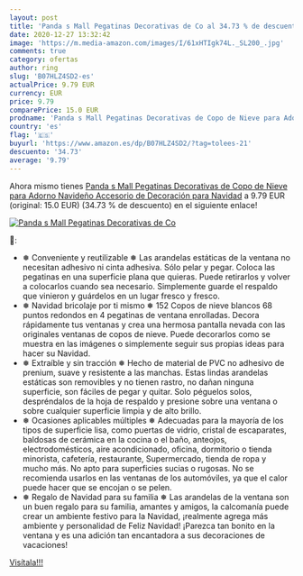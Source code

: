 ```yaml
---
layout: post
title: 'Panda s Mall Pegatinas Decorativas de Co al 34.73 % de descuento'
date: 2020-12-27 13:32:42
image: 'https://m.media-amazon.com/images/I/61xHTIgk74L._SL200_.jpg'
comments: true
category: ofertas
author: ring
slug: 'B07HLZ4SD2-es'
actualPrice: 9.79 EUR
currency: EUR
price: 9.79
comparePrice: 15.0 EUR
prodname: 'Panda s Mall Pegatinas Decorativas de Copo de Nieve para Adorno Navideño Accesorio de Decoración para Navidad'
country: 'es'
flag: '🇪🇸'
buyurl: 'https://www.amazon.es/dp/B07HLZ4SD2/?tag=tolees-21'
descuento: '34.73'
average: '9.79'
---
```


Ahora mismo tienes [Panda s Mall Pegatinas Decorativas de Copo de Nieve para Adorno Navideño Accesorio de Decoración para Navidad](https://www.amazon.es/dp/B07HLZ4SD2/?tag=tolees-21) a 9.79 EUR (original: 15.0 EUR) (34.73 %  de descuento) en el siguiente enlace!

[![Panda s Mall Pegatinas Decorativas de Co](https://m.media-amazon.com/images/I/61xHTIgk74L._SL200_.jpg)](https://www.amazon.es/dp/B07HLZ4SD2/?tag=tolees-21)

🔎:

- ❅ Conveniente y reutilizable ❅ Las arandelas estáticas de la ventana no necesitan adhesivo ni cinta adhesiva. Sólo pelar y pegar. Coloca las pegatinas en una superficie plana que quieras. Puede retirarlos y volver a colocarlos cuando sea necesario. Simplemente guarde el respaldo que vinieron y guárdelos en un lugar fresco y fresco.
- ❅ Navidad bricolaje por ti mismo ❅ 152 Copos de nieve blancos 68 puntos redondos en 4 pegatinas de ventana enrolladas. Decora rápidamente tus ventanas y crea una hermosa pantalla nevada con las originales ventanas de copos de nieve. Puede decorarlos como se muestra en las imágenes o simplemente seguir sus propias ideas para hacer su Navidad.
- ❅ Extraíble y sin tracción ❅ Hecho de material de PVC no adhesivo de prenium, suave y resistente a las manchas. Estas lindas arandelas estáticas son removibles y no tienen rastro, no dañan ninguna superficie, son fáciles de pegar y quitar. Solo péguelos solos, despréndalos de la hoja de respaldo y presione sobre una ventana o sobre cualquier superficie limpia y de alto brillo.
- ❅ Ocasiones aplicables múltiples ❅ Adecuadas para la mayoría de los tipos de superficie lisa, como puertas de vidrio, cristal de escaparates, baldosas de cerámica en la cocina o el baño, anteojos, electrodomésticos, aire acondicionado, oficina, dormitorio o tienda minorista, cafetería, restaurante, Supermercado, tienda de ropa y mucho más. No apto para superficies sucias o rugosas. No se recomienda usarlos en las ventanas de los automóviles, ya que el calor puede hacer que se encojan o se pelen.
- ❅ Regalo de Navidad para su familia ❅ Las arandelas de la ventana son un buen regalo para su familia, amantes y amigos, la calcomanía puede crear un ambiente festivo para la Navidad, ¡realmente agrega más ambiente y personalidad de Feliz Navidad! ¡Parezca tan bonito en la ventana y es una adición tan encantadora a sus decoraciones de vacaciones!

[Visítala!!!](https://www.amazon.es/dp/B07HLZ4SD2/?tag=tolees-21)
